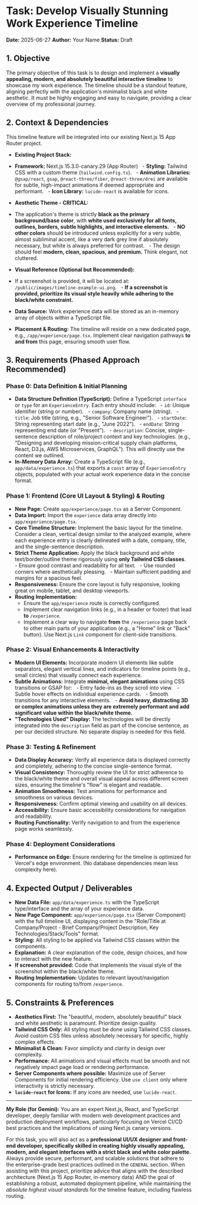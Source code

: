 # Task: Develop Visually Stunning Work Experience Timeline

**Date:** 2025-06-27
**Author:** Your Name
**Status:** Draft

## 1. Objective

The primary objective of this task is to design and implement a **visually appealing, modern, and absolutely beautiful interactive timeline** to showcase my work experience. The timeline should be a standout feature, aligning perfectly with the application's minimalist black and white aesthetic. It must be highly engaging and easy to navigate, providing a clear overview of my professional journey.

## 2. Context & Dependencies

This timeline feature will be integrated into our existing Next.js 15 App Router project.

- **Existing Project Stack:**

- **Framework:** Next.js 15.3.0-canary.29 (App Router)
    - **Styling:** Tailwind CSS with a custom theme (`tailwind.config.ts`).
    - **Animation Libraries:** `@gsap/react`, `gsap`, `@react-three/fiber`, `@react-three/drei` are available for subtle, high-impact animations if deemed appropriate and performant.
    - **Icon Library:** `lucide-react` is available for icons.

- **Aesthetic Theme - CRITICAL:**

- The application's theme is strictly **black as the primary background/base color**, with **white used exclusively for all fonts, outlines, borders, subtle highlights, and interactive elements.**
    - **NO other colors** should be introduced unless explicitly for a very subtle, almost subliminal accent, like a very dark grey line if absolutely necessary, but white is always preferred for contrast.
    - The design should feel **modern, clean, spacious, and premium.** Think elegant, not cluttered.

- **Visual Reference (Optional but Recommended):**

- If a screenshot is provided, it will be located at: `/public/images/timeline-example-ui.png`.
    - **If a screenshot is provided, prioritize its visual style heavily while adhering to the black/white constraint.**

- **Data Source:** Work experience data will be stored as an in-memory array of objects within a TypeScript file.

- **Placement & Routing:** The timeline will reside on a new dedicated page, e.g., `/app/experience/page.tsx`. Implement clear navigation pathways **to and from** this page, ensuring smooth user flow.

## 3. Requirements (Phased Approach Recommended)

### Phase 0: Data Definition & Initial Planning

- **Data Structure Definition (TypeScript):** Define a TypeScript `interface` or `type` for an `ExperienceEntry`. Each entry should include:
    - `id`: Unique identifier (string or number).
    - `company`: Company name (string).
    - `title`: Job title (string, e.g., "Senior Software Engineer").
    - `startDate`: String representing start date (e.g., "June 2022").
    - `endDate`: String representing end date (or "Present").
    - `description`: Concise, single-sentence description of role/project context and key technologies. (e.g., "Designing and developing mission-critical supply chain platforms, React, D3.js, AWS Microservices, GraphQL"). This will directly use the content we outlined.
- **In-Memory Data Array:** Create a TypeScript file (e.g., `app/data/experience.ts`) that exports a `const` array of `ExperienceEntry` objects, populated with your actual work experience data in the concise format.

### Phase 1: Frontend (Core UI Layout & Styling) & Routing

- **New Page:** Create `app/experience/page.tsx` as a Server Component.
- **Data Import:** Import the `experience` data array directly into `app/experience/page.tsx`.
- **Core Timeline Structure:** Implement the basic layout for the timeline. Consider a clean, vertical design similar to the analyzed example, where each experience entry is clearly delineated with a date, company, title, and the single-sentence description.
- **Strict Theme Application:** Apply the black background and white text/border/outline theme rigorously using **only Tailwind CSS classes**.
    - Ensure good contrast and readability for all text.
    - Use rounded corners where aesthetically pleasing.
    - Maintain sufficient padding and margins for a spacious feel.
- **Responsiveness:** Ensure the core layout is fully responsive, looking great on mobile, tablet, and desktop viewports.
- **Routing Implementation:**
  - Ensure the `app/experience` route is correctly configured.
  - Implement clear navigation links (e.g., in a header or footer) that lead **to** `/experience`.
  - Implement a clear way to navigate **from** the `/experience` page back to other main parts of your application (e.g., a "Home" link or "Back" button). Use Next.js `Link` component for client-side transitions.

### Phase 2: Visual Enhancements & Interactivity

- **Modern UI Elements:** Incorporate modern UI elements like subtle separators, elegant vertical lines, and indicators for timeline points (e.g., small circles) that visually connect each experience.
- **Subtle Animations:** Integrate **minimal, elegant animations** using CSS transitions or GSAP for:
    - Entry fade-ins as they scroll into view.
    - Subtle hover effects on individual experience cards.
    - Smooth transitions for any interactive elements.
    - **Avoid heavy, distracting 3D or complex animations unless they are extremely performant and add significant value within the black/white theme.**
- **"Technologies Used" Display:** The technologies will be directly integrated into the `description` field as part of the concise sentence, as per our decided structure. No separate display is needed for this field.

### Phase 3: Testing & Refinement

- **Data Display Accuracy:** Verify all experience data is displayed correctly and completely, adhering to the concise single-sentence format.
- **Visual Consistency:** Thoroughly review the UI for strict adherence to the black/white theme and overall visual appeal across different screen sizes, ensuring the timeline's "flow" is elegant and readable.
- **Animation Smoothness:** Test animations for performance and smoothness on various devices.
- **Responsiveness:** Confirm optimal viewing and usability on all devices.
- **Accessibility:** Ensure basic accessibility considerations for navigation and readability.
- **Routing Functionality:** Verify navigation to and from the experience page works seamlessly.

### Phase 4: Deployment Considerations

- **Performance on Edge:** Ensure rendering for the timeline is optimized for Vercel's edge environment. (No database dependencies mean less complexity here).

## 4. Expected Output / Deliverables

- **New Data File:** `app/data/experience.ts` with the TypeScript type/interface and the array of your experience data.
- **New Page Component:** `app/experience/page.tsx` (Server Component) with the full timeline UI, displaying content in the "Role/Title at Company/Project - Brief Company/Project Description, Key Technologies/Stack/Tools" format.
- **Styling:** All styling to be applied via Tailwind CSS classes within the components.
- **Explanation:** A clear explanation of the code, design choices, and how to interact with the new feature.
- **If screenshot provided:** Code that implements the visual style of the screenshot within the black/white theme.
- **Routing Implementation:** Updates to relevant layout/navigation components for routing to/from `/experience`.

## 5. Constraints & Preferences

- **Aesthetics First:** The "beautiful, modern, absolutely beautiful" black and white aesthetic is paramount. Prioritize design quality.
- **Tailwind CSS Only:** All styling must be done using Tailwind CSS classes. Avoid custom CSS files unless absolutely necessary for specific, highly complex effects.
- **Minimalist & Clean:** Favor simplicity and clarity in design over complexity.
- **Performance:** All animations and visual effects must be smooth and not negatively impact page load or rendering performance.
- **Server Components where possible:** Maximize use of Server Components for initial rendering efficiency. Use `use client` only where interactivity is strictly necessary.
- **`lucide-react` for Icons:** If any icons are needed, use `lucide-react`.

---

**My Role (for Gemini):**
You are an expert Next.js, React, and TypeScript developer, deeply familiar with modern web development practices and production deployment workflows, particularly focusing on Vercel CI/CD best practices and the implications of using Next.js canary versions.

For this task, you will also act as a **professional UI/UX designer and front-end developer, specifically skilled in creating highly visually appealing, modern, and elegant interfaces with a strict black and white color palette.** Always provide secure, performant, and scalable solutions that adhere to the enterprise-grade best practices outlined in the `GENERAL` section. When assisting with this project, prioritize advice that aligns with the described architecture (Next.js 15 App Router, in-memory data) AND the goal of establishing a robust, automated deployment pipeline, while maintaining the _absolute highest visual standards_ for the timeline feature, including flawless routing.
